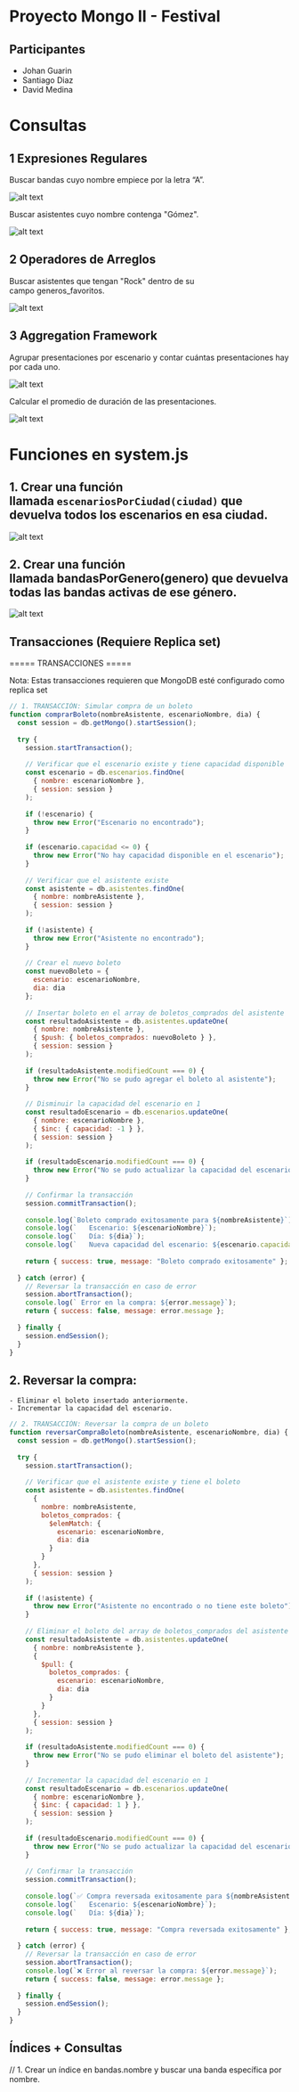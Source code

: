 # Proyecto Mongo II - Festival

## Participantes

* Johan Guarin
* Santiago Diaz
* David Medina

# Consultas


## 1 Expresiones Regulares
Buscar bandas cuyo nombre empiece por la letra “A”.

![alt text](image.png)

Buscar asistentes cuyo nombre contenga "Gómez".

![alt text](image-1.png)

## 2 Operadores de Arreglos
Buscar asistentes que tengan "Rock" dentro de su campo generos_favoritos.

![alt text](image-2.png)

## 3 Aggregation Framework
Agrupar presentaciones por escenario y contar cuántas presentaciones hay por cada uno.

![alt text](image-3.png)

Calcular el promedio de duración de las presentaciones.

![alt text](image-4.png)

# Funciones en system.js

## 1. Crear una función llamada `escenariosPorCiudad(ciudad)` que devuelva todos los escenarios en esa ciudad.

![alt text](image-5.png)


## 2. Crear una función llamada bandasPorGenero(genero) que devuelva todas las bandas activas de ese género.

![alt text](image-6.png)

## Transacciones (Requiere Replica set)

===== TRANSACCIONES =====

Nota: Estas transacciones requieren que MongoDB esté configurado como replica set

```js
// 1. TRANSACCIÓN: Simular compra de un boleto
function comprarBoleto(nombreAsistente, escenarioNombre, dia) {
  const session = db.getMongo().startSession();
  
  try {
    session.startTransaction();
    
    // Verificar que el escenario existe y tiene capacidad disponible
    const escenario = db.escenarios.findOne(
      { nombre: escenarioNombre },
      { session: session }
    );
    
    if (!escenario) {
      throw new Error("Escenario no encontrado");
    }
    
    if (escenario.capacidad <= 0) {
      throw new Error("No hay capacidad disponible en el escenario");
    }
    
    // Verificar que el asistente existe
    const asistente = db.asistentes.findOne(
      { nombre: nombreAsistente },
      { session: session }
    );
    
    if (!asistente) {
      throw new Error("Asistente no encontrado");
    }
    
    // Crear el nuevo boleto
    const nuevoBoleto = {
      escenario: escenarioNombre,
      dia: dia
    };
    
    // Insertar boleto en el array de boletos_comprados del asistente
    const resultadoAsistente = db.asistentes.updateOne(
      { nombre: nombreAsistente },
      { $push: { boletos_comprados: nuevoBoleto } },
      { session: session }
    );
    
    if (resultadoAsistente.modifiedCount === 0) {
      throw new Error("No se pudo agregar el boleto al asistente");
    }
    
    // Disminuir la capacidad del escenario en 1
    const resultadoEscenario = db.escenarios.updateOne(
      { nombre: escenarioNombre },
      { $inc: { capacidad: -1 } },
      { session: session }
    );
    
    if (resultadoEscenario.modifiedCount === 0) {
      throw new Error("No se pudo actualizar la capacidad del escenario");
    }
    
    // Confirmar la transacción
    session.commitTransaction();
    
    console.log(`Boleto comprado exitosamente para ${nombreAsistente}`);
    console.log(`   Escenario: ${escenarioNombre}`);
    console.log(`   Día: ${dia}`);
    console.log(`   Nueva capacidad del escenario: ${escenario.capacidad - 1}`);
    
    return { success: true, message: "Boleto comprado exitosamente" };
    
  } catch (error) {
    // Reversar la transacción en caso de error
    session.abortTransaction();
    console.log(` Error en la compra: ${error.message}`);
    return { success: false, message: error.message };
    
  } finally {
    session.endSession();
  }
}
```

## 2. Reversar la compra:
    - Eliminar el boleto insertado anteriormente.
    - Incrementar la capacidad del escenario.

```js
// 2. TRANSACCIÓN: Reversar la compra de un boleto
function reversarCompraBoleto(nombreAsistente, escenarioNombre, dia) {
  const session = db.getMongo().startSession();
  
  try {
    session.startTransaction();
    
    // Verificar que el asistente existe y tiene el boleto
    const asistente = db.asistentes.findOne(
      { 
        nombre: nombreAsistente,
        boletos_comprados: { 
          $elemMatch: { 
            escenario: escenarioNombre, 
            dia: dia 
          } 
        }
      },
      { session: session }
    );
    
    if (!asistente) {
      throw new Error("Asistente no encontrado o no tiene este boleto");
    }
    
    // Eliminar el boleto del array de boletos_comprados del asistente
    const resultadoAsistente = db.asistentes.updateOne(
      { nombre: nombreAsistente },
      { 
        $pull: { 
          boletos_comprados: { 
            escenario: escenarioNombre, 
            dia: dia 
          } 
        } 
      },
      { session: session }
    );
    
    if (resultadoAsistente.modifiedCount === 0) {
      throw new Error("No se pudo eliminar el boleto del asistente");
    }
    
    // Incrementar la capacidad del escenario en 1
    const resultadoEscenario = db.escenarios.updateOne(
      { nombre: escenarioNombre },
      { $inc: { capacidad: 1 } },
      { session: session }
    );
    
    if (resultadoEscenario.modifiedCount === 0) {
      throw new Error("No se pudo actualizar la capacidad del escenario");
    }
    
    // Confirmar la transacción
    session.commitTransaction();
    
    console.log(`✅ Compra reversada exitosamente para ${nombreAsistente}`);
    console.log(`   Escenario: ${escenarioNombre}`);
    console.log(`   Día: ${dia}`);
    
    return { success: true, message: "Compra reversada exitosamente" };
    
  } catch (error) {
    // Reversar la transacción en caso de error
    session.abortTransaction();
    console.log(`❌ Error al reversar la compra: ${error.message}`);
    return { success: false, message: error.message };
    
  } finally {
    session.endSession();
  }
}

```

## Índices + Consultas

// 1. Crear un índice en bandas.nombre y buscar una banda específica por nombre.

